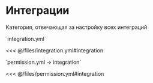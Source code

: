 # Интеграции

Категория, отвечающая за настройку всех интеграций

[//]: # (integration.yml)
<!--@include: @/parts/words.md#setting-->
<!--@include: @/parts/words.md#path--> `integration.yml`

<!--@include: @/parts/words.md#default-->
<<< @/files/integration.yml#integration

<!--@include: @/parts/enable.md-->

[//]: # (permission.yml)
<!--@include: @/parts/words.md#permission-->
<!--@include: @/parts/words.md#path--> `permission.yml → integration`

<!--@include: @/parts/words.md#default-->
<<< @/files/permission.yml#integration

<!--@include: @/parts/permission/permissionTier3.md-->

